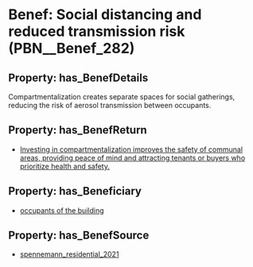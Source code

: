 # Benef: __Social distancing and reduced transmission risk__ (PBN__Benef_282)

## Property: has_BenefDetails

Compartmentalization creates separate spaces for social gatherings, reducing the risk of aerosol transmission between occupants.

## Property: has_BenefReturn

* [Investing in compartmentalization improves the safety of communal areas, providing peace of mind and attracting tenants or buyers who prioritize health and safety.](../BenefReturn/PBN__BenefReturn_295)

## Property: has_Beneficiary

* [occupants of the building](../Stakeholder/PBN__Stakeholder_140)

## Property: has_BenefSource

* [spennemann_residential_2021](../Article/PBN__Article_56)

